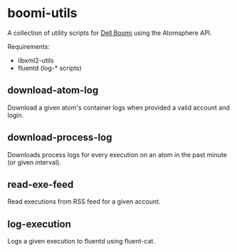 # boomi-utils
A collection of utility scripts for [Dell Boomi](https://boomi.com/) using the Atomsphere API.

Requirements:
* libxml2-utils
* fluentd (log-* scripts)

## download-atom-log
Download a given atom's container logs when provided a valid account and login.

## download-process-log
Downloads process logs for every execution on an atom in the past minute (or given interval).

## read-exe-feed
Read executions from RSS feed for a given account.

## log-execution
Logs a given execution to fluentd using fluent-cat.
